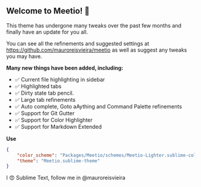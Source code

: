 ## Welcome to Meetio! 🎉

This theme has undergone many tweaks over the past few months and finally have an update for you all.

You can see all the refinements and suggested settings at https://github.com/mauroreisvieira/meetio as well as suggest any tweaks you may have.

**Many new things have been added, including:**

- ✅ Current file highlighting in sidebar
- ✅ Highlighted tabs
- ✅ Dirty state tab pencil.
- ✅ Large tab refinements
- ✅ Auto complete, Goto aAything and Command Palette refinements
- ✅ Support for Git Gutter
- ✅ Support for Color Highlighter
- ✅ Support for Markdown Extended

**Use**

```json
{
    "color_scheme": "Packages/Meetio/schemes/Meetio-Lighter.sublime-color-scheme",
    "theme": "Meetio.sublime-theme"
}
```

I 😍 Sublime Text, follow me in @mauroreisvieira
